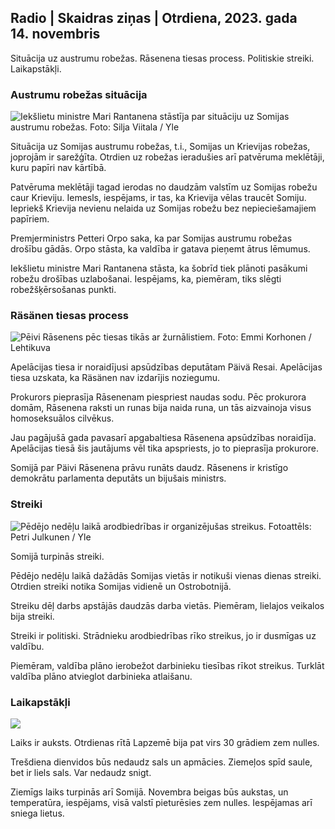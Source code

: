 ## Radio \| Skaidras ziņas \| Otrdiena, 2023. gada 14. novembris

Situācija uz austrumu robežas. Rāsenena tiesas process. Politiskie streiki. Laikapstākļi.

### Austrumu robežas situācija

![Iekšlietu ministre Mari Rantanena stāstīja par situāciju uz Somijas austrumu robežas. Foto: Silja Viitala / Yle](https://images.cdn.yle.fi/image/upload/c_crop,h_2035,w_3619,x_0,y_102/ar_1.7777777777777777,c_fill,g_faces,h_1215,/w_pr_120.0.q_auto:eco/f_auto/fl_lossy/v1699539222/39-1186974652d2d84065b6)

Situācija uz Somijas austrumu robežas, t.i., Somijas un Krievijas robežas, joprojām ir sarežģīta. Otrdien uz robežas ieradušies arī patvēruma meklētāji, kuru papīri nav kārtībā.

Patvēruma meklētāji tagad ierodas no daudzām valstīm uz Somijas robežu caur Krieviju. Iemesls, iespējams, ir tas, ka Krievija vēlas traucēt Somiju. Iepriekš Krievija nevienu nelaida uz Somijas robežu bez nepieciešamajiem papīriem.

Premjerministrs Petteri Orpo saka, ka par Somijas austrumu robežas drošību gādās. Orpo stāsta, ka valdība ir gatava pieņemt ātrus lēmumus.

Iekšlietu ministre Mari Rantanena stāsta, ka šobrīd tiek plānoti pasākumi robežu drošības uzlabošanai. Iespējams, ka, piemēram, tiks slēgti robežšķērsošanas punkti.

### Räsänen tiesas process

![Pēivi Rāsenens pēc tiesas tikās ar žurnālistiem. Foto: Emmi Korhonen / Lehtikuva](https://images.cdn.yle.fi/image/upload/c_crop,h_2874,w_5110,x_10,y_131/ar_1.777777777777777,c_fill,g_faces/,h_170/q_auto:eco/f_auto/fl_lossy/v1699970382/39-1200146655334491cf27)

Apelācijas tiesa ir noraidījusi apsūdzības deputātam Päivä Resai. Apelācijas tiesa uzskata, ka Räsänen nav izdarījis noziegumu.

Prokurors pieprasīja Rāsenenam piespriest naudas sodu. Pēc prokurora domām, Rāsenena raksti un runas bija naida runa, un tās aizvainoja visus homoseksuālos cilvēkus.

Jau pagājušā gada pavasarī apgabaltiesa Rāsenena apsūdzības noraidīja. Apelācijas tiesā šis jautājums vēl tika apspriests, jo to pieprasīja prokurore.

Somijā par Päivi Rāsenena prāvu runāts daudz. Rāsenens ir kristīgo demokrātu parlamenta deputāts un bijušais ministrs.

### Streiki

![Pēdējo nedēļu laikā arodbiedrības ir organizējušas streikus. Fotoattēls: Petri Julkunen / Yle ](https://images.cdn.yle.fi/image/upload/c_crop,h_2268,w_4031,x_0,y_79/ar_1.7777777777777777,c_fill,g_faces,h_1215,/w_prdq_auto:eco/f_auto/fl_lossy/v1699516057/39-1197941654c8e0786a42)

Somijā turpinās streiki.

Pēdējo nedēļu laikā dažādās Somijas vietās ir notikuši vienas dienas streiki. Otrdien streiki notika Somijas vidienē un Ostrobotnijā.

Streiku dēļ darbs apstājās daudzās darba vietās. Piemēram, lielajos veikalos bija streiki.

Streiki ir politiski. Strādnieku arodbiedrības rīko streikus, jo ir dusmīgas uz valdību.

Piemēram, valdība plāno ierobežot darbinieku tiesības rīkot streikus. Turklāt valdība plāno atvieglot darbinieka atlaišanu.

### Laikapstākļi

![](https://images.cdn.yle.fi/image/upload/c_crop,h_1080,w_1919,x_0,y_0/ar_1.7777777777777777,c_fill,g_faces,h_675,w_1200/0/q_1e.f_auto/fl_lossy/v1699978341/39-120060665539c47bcdf6)

Laiks ir auksts. Otrdienas rītā Lapzemē bija pat virs 30 grādiem zem nulles.

Trešdiena dienvidos būs nedaudz sals un apmācies. Ziemeļos spīd saule, bet ir liels sals. Var nedaudz snigt.

Ziemīgs laiks turpinās arī Somijā. Novembra beigas būs aukstas, un temperatūra, iespējams, visā valstī pieturēsies zem nulles. Iespējamas arī sniega lietus.